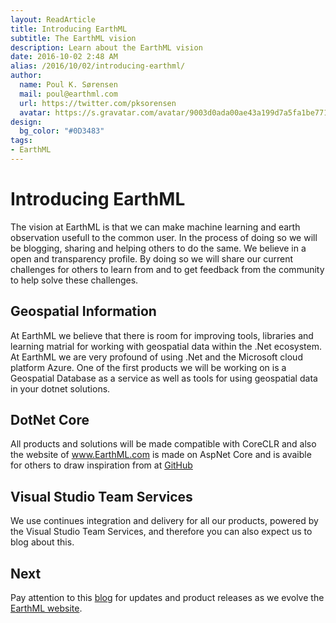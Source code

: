 ```yaml
---
layout: ReadArticle
title: Introducing EarthML
subtitle: The EarthML vision
description: Learn about the EarthML vision
date: 2016-10-02 2:48 AM
alias: /2016/10/02/introducing-earthml/
author:
  name: Poul K. Sørensen
  mail: poul@earthml.com
  url: https://twitter.com/pksorensen
  avatar: https://s.gravatar.com/avatar/9003d0ada00ae43a199d7a5fa1be7714?s=80
design:
  bg_color: "#0D3483"
tags:
- EarthML
---
```


# Introducing EarthML

The vision at EarthML is that we can make machine learning and earth observation usefull to the common user. 
In the process of doing so we will be blogging, sharing and helping others to do the same. We believe in a open and transparency profile. 
By doing so we will share our current challenges for others to learn from and to get feedback from the community to help solve these challenges.


## Geospatial Information
At EarthML we believe that there is room for improving tools, libraries and learning matrial for working with geospatial data within the .Net ecosystem. At EarthML we are very profound of using .Net and the Microsoft cloud platform Azure. One of the first products we will be working on is a Geospatial Database as a service as well as tools for using geospatial data in your dotnet solutions. 

## DotNet Core
All products and solutions will be made compatible with CoreCLR and also the website of www.EarthML.com is made on AspNet Core and is avaible for others to draw inspiration from at [GitHub][1]

## Visual Studio Team Services
We use continues integration and delivery for all our products, powered by the Visual Studio Team Services, and therefore you can also expect us to blog about this.


## Next
Pay attention to this [blog][2] for updates and product releases as we evolve the [EarthML website][3].

[1]: https://github.com/EarthML/EarthML.Web.Front "EarthML Website on Github"
[2]: http://earthml.com/blog "EarthML Blog"
[3]: http://earthml.com "EarthML Website"
